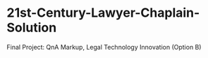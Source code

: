# 21st-Century-Lawyer-Chaplain-Solution
Final Project: QnA Markup, Legal Technology Innovation (Option B)
